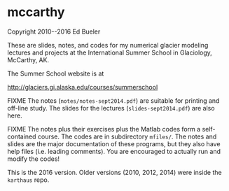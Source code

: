 mccarthy
========

Copyright 2010--2016  Ed Bueler

These are slides, notes, and codes for my numerical glacier modeling lectures and projects at the International Summer School in Glaciology, McCarthy, AK.

The Summer School website is at

http://glaciers.gi.alaska.edu/courses/summerschool

FIXME The notes (`notes/notes-sept2014.pdf`) are suitable for printing and off-line
study.  The slides for the lectures (`slides-sept2014.pdf`) are also here.

FIXME The notes plus their exercises plus the Matlab codes form a self-contained
course.  The codes are in subdirectory `mfiles/`.  The notes and slides are
the major documentation of these programs, but they also have help files
(i.e. leading comments).  You are encouraged to actually run and modify the
codes!

This is the 2016 version.  Older versions (2010, 2012, 2014) were inside the `karthaus` repo.

